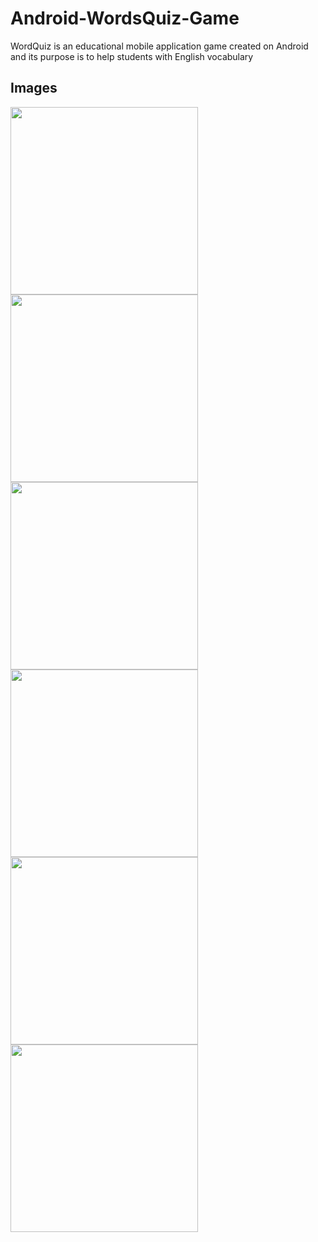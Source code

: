 # Android-WordsQuiz-Game

WordQuiz is an educational mobile application game created on Android and its purpose is to help students with English vocabulary

## Images

<img src="https://user-images.githubusercontent.com/60062314/92577783-b93b3180-f293-11ea-8ef9-2cf30e1c962d.png" width=300>
    
<img src="https://user-images.githubusercontent.com/60062314/92577863-d07a1f00-f293-11ea-9cd2-9fbfd3cf0d37.png" width=300 >

<img src="https://user-images.githubusercontent.com/60062314/92577922-dff96800-f293-11ea-861e-b708297c0ddc.png" width=300 >

<img src="https://user-images.githubusercontent.com/60062314/92577952-e8ea3980-f293-11ea-999f-c79cf9794cb3.png" width=300 >
 
<img src="https://user-images.githubusercontent.com/60062314/92578018-f99aaf80-f293-11ea-86ac-f05c1b76bb83.png" width=300 >

<img src="https://user-images.githubusercontent.com/60062314/92578070-0e774300-f294-11ea-80fb-6b2033f425ae.png"  width=300>
  
